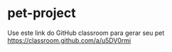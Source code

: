 # pet-project

Use este link do GitHub classroom para gerar seu pet <https://classroom.github.com/a/u5DV0rmi>
